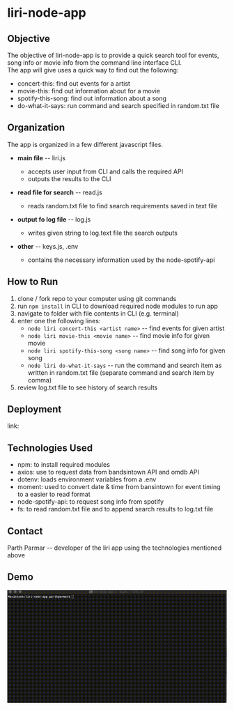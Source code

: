 # liri-node-app

## Objective

The objective of liri-node-app is to provide a quick search tool for events, song info or movie info from the command line interface CLI.  
The app will give uses a quick way to find out the following:
- concert-this: find out events for a artist
- movie-this: find out information about for a movie
- spotify-this-song: find out information about a song
- do-what-it-says: run command and search specified in random.txt file

##  Organization

The app is organized in a few different javascript files.
- **main file** -- liri.js
    - accepts user input from CLI and calls the required API
    - outputs the results to the CLI
- **read file for search** -- read.js
    - reads random.txt file to find search requirements saved in text file 

- **output fo log file** -- log.js
    - writes given string to log.text file the search outputs

- **other** -- keys.js, .env
    - contains the necessary information used by the node-spotify-api

## How to Run

1. clone / fork repo to your computer using git commands
2. run ```npm install``` in CLI to download required node modules to run app
3. navigate to folder with file contents in CLI (e.g. terminal)
4. enter one the following lines:
    - ```node liri concert-this <artist name>``` -- find events for given artist
    - ```node liri movie-this <movie name>``` -- find movie info for given movie
    - ```node liri spotify-this-song <song name>``` -- find song info for given song
    - ```node liri do-what-it-says``` -- run the command and search item as written in random.txt file (separate command and search item by comma)
5. review log.txt file to see history of search results

## Deployment

link: 

## Technologies Used

- npm: to install required modules
- axios: use to request data from bandsintown API and omdb API
- dotenv: loads environment variables from a .env
- moment: used to convert date & time from bansintown for event timing to a easier to read format
- node-spotify-api: to request song info from spotify
- fs: to read random.txt file and to append search results to log.txt file

## Contact

Parth Parmar -- developer of the liri app using the technologies mentioned above

## Demo

![](liri.gif)
